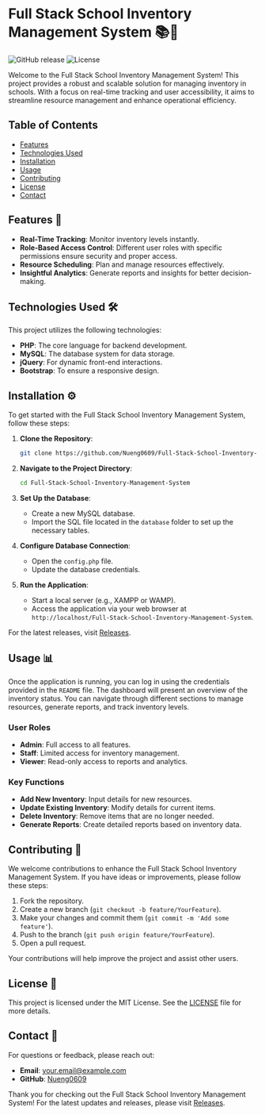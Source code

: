 # Full Stack School Inventory Management System 📚🏫

![GitHub release](https://img.shields.io/github/release/Nueng0609/Full-Stack-School-Inventory-Management-System.svg) ![License](https://img.shields.io/badge/license-MIT-blue.svg)

Welcome to the Full Stack School Inventory Management System! This project provides a robust and scalable solution for managing inventory in schools. With a focus on real-time tracking and user accessibility, it aims to streamline resource management and enhance operational efficiency.

## Table of Contents

- [Features](#features)
- [Technologies Used](#technologies-used)
- [Installation](#installation)
- [Usage](#usage)
- [Contributing](#contributing)
- [License](#license)
- [Contact](#contact)

## Features 🌟

- **Real-Time Tracking**: Monitor inventory levels instantly.
- **Role-Based Access Control**: Different user roles with specific permissions ensure security and proper access.
- **Resource Scheduling**: Plan and manage resources effectively.
- **Insightful Analytics**: Generate reports and insights for better decision-making.

## Technologies Used 🛠️

This project utilizes the following technologies:

- **PHP**: The core language for backend development.
- **MySQL**: The database system for data storage.
- **jQuery**: For dynamic front-end interactions.
- **Bootstrap**: To ensure a responsive design.

## Installation ⚙️

To get started with the Full Stack School Inventory Management System, follow these steps:

1. **Clone the Repository**:
   ```bash
   git clone https://github.com/Nueng0609/Full-Stack-School-Inventory-Management-System.git
   ```
   
2. **Navigate to the Project Directory**:
   ```bash
   cd Full-Stack-School-Inventory-Management-System
   ```

3. **Set Up the Database**:
   - Create a new MySQL database.
   - Import the SQL file located in the `database` folder to set up the necessary tables.

4. **Configure Database Connection**:
   - Open the `config.php` file.
   - Update the database credentials.

5. **Run the Application**:
   - Start a local server (e.g., XAMPP or WAMP).
   - Access the application via your web browser at `http://localhost/Full-Stack-School-Inventory-Management-System`.

For the latest releases, visit [Releases](https://github.com/Nueng0609/Full-Stack-School-Inventory-Management-System/releases).

## Usage 📊

Once the application is running, you can log in using the credentials provided in the `README` file. The dashboard will present an overview of the inventory status. You can navigate through different sections to manage resources, generate reports, and track inventory levels.

### User Roles

- **Admin**: Full access to all features.
- **Staff**: Limited access for inventory management.
- **Viewer**: Read-only access to reports and analytics.

### Key Functions

- **Add New Inventory**: Input details for new resources.
- **Update Existing Inventory**: Modify details for current items.
- **Delete Inventory**: Remove items that are no longer needed.
- **Generate Reports**: Create detailed reports based on inventory data.

## Contributing 🤝

We welcome contributions to enhance the Full Stack School Inventory Management System. If you have ideas or improvements, please follow these steps:

1. Fork the repository.
2. Create a new branch (`git checkout -b feature/YourFeature`).
3. Make your changes and commit them (`git commit -m 'Add some feature'`).
4. Push to the branch (`git push origin feature/YourFeature`).
5. Open a pull request.

Your contributions will help improve the project and assist other users.

## License 📄

This project is licensed under the MIT License. See the [LICENSE](LICENSE) file for more details.

## Contact 📧

For questions or feedback, please reach out:

- **Email**: your.email@example.com
- **GitHub**: [Nueng0609](https://github.com/Nueng0609)

Thank you for checking out the Full Stack School Inventory Management System! For the latest updates and releases, please visit [Releases](https://github.com/Nueng0609/Full-Stack-School-Inventory-Management-System/releases).